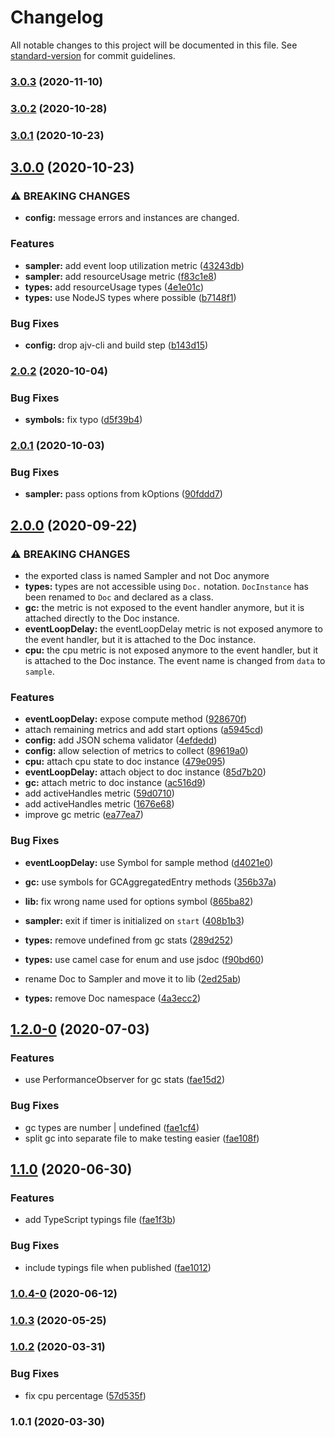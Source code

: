 # Changelog

All notable changes to this project will be documented in this file. See [standard-version](https://github.com/conventional-changelog/standard-version) for commit guidelines.

### [3.0.3](https://github.com/dnlup/doc/compare/v3.0.2...v3.0.3) (2020-11-10)

### [3.0.2](https://github.com/dnlup/doc/compare/v4.0.0...v3.0.2) (2020-10-28)

### [3.0.1](https://github.com/dnlup/doc/compare/v3.0.0...v3.0.1) (2020-10-23)

## [3.0.0](https://github.com/dnlup/doc/compare/v2.0.2...v3.0.0) (2020-10-23)


### ⚠ BREAKING CHANGES

* **config:** message errors and instances are changed.

### Features

* **sampler:** add event loop utilization metric ([43243db](https://github.com/dnlup/doc/commit/43243db33b6ee6b1c24da2f51489d3a5f072602f))
* **sampler:** add resourceUsage metric ([f83c1e8](https://github.com/dnlup/doc/commit/f83c1e885c0be448c1debeb68c4a46deac8b9a86))
* **types:** add resourceUsage types ([4e1e01c](https://github.com/dnlup/doc/commit/4e1e01ced353d9de0f70a5e58c862e84f38113c1))
* **types:** use NodeJS types where possible ([b7148f1](https://github.com/dnlup/doc/commit/b7148f1b8f573baa8792603efddfc89f383b8e07))


### Bug Fixes

* **config:** drop ajv-cli and build step ([b143d15](https://github.com/dnlup/doc/commit/b143d153b1df55d4e32770696491b2e7b5c31205))


### [2.0.2](https://github.com/dnlup/doc/compare/v2.0.1...v2.0.2) (2020-10-04)


### Bug Fixes

* **symbols:** fix typo ([d5f39b4](https://github.com/dnlup/doc/commit/d5f39b4f2d946c57200fda063da47e4e9c3cb5f7))

### [2.0.1](https://github.com/dnlup/doc/compare/v2.0.0...v2.0.1) (2020-10-03)


### Bug Fixes

* **sampler:** pass options from kOptions ([90fddd7](https://github.com/dnlup/doc/commit/90fddd765ff4163b21d8802923e26d415e6e1163))

## [2.0.0](https://github.com/dnlup/doc/compare/v1.2.0-0...v2.0.0) (2020-09-22)


### ⚠ BREAKING CHANGES

* the exported class is named Sampler and not Doc anymore
* **types:** types are not accessible using `Doc.` notation.
`DocInstance` has been renamed to `Doc` and declared as a class.
* **gc:** the metric is not exposed to the event handler anymore,
but it is attached directly to the Doc instance.
* **eventLoopDelay:** the eventLoopDelay metric is not exposed anymore to the
event handler, but it is attached to the Doc instance.
* **cpu:** the cpu metric is not exposed anymore to the
event handler, but it is attached to the Doc instance. The event name is
changed from `data` to `sample`.

### Features

* **eventLoopDelay:** expose compute method ([928670f](https://github.com/dnlup/doc/commit/928670f5a7f8989e62484d78fd18f80b1b135b3b))
* attach remaining metrics and add start options ([a5945cd](https://github.com/dnlup/doc/commit/a5945cd94202bc3ea31dbe55a9bb64e87036f5cd))
* **config:** add JSON schema validator ([4efdedd](https://github.com/dnlup/doc/commit/4efdeddf20be807f077d0336765c244b4e195a19))
* **config:** allow selection of metrics to collect ([89619a0](https://github.com/dnlup/doc/commit/89619a0c24e8099a373a97a524ea5cd2bcb3e608))
* **cpu:** attach cpu state to doc instance ([479e095](https://github.com/dnlup/doc/commit/479e09545a8a7fd7184196599b2c3f1174959d16))
* **eventLoopDelay:** attach object to doc instance ([85d7b20](https://github.com/dnlup/doc/commit/85d7b201ca93bcfd3f2dc54508f8d82935c2a81e))
* **gc:** attach metric to doc instance ([ac516d9](https://github.com/dnlup/doc/commit/ac516d9ada68ec018ba804201023b588f4da5c42))
* add activeHandles metric ([59d0710](https://github.com/dnlup/doc/commit/59d0710274c53960159a18521cf39c0c79a1cd56))
* add activeHandles metric ([1676e68](https://github.com/dnlup/doc/commit/1676e68335473629310b9c7f9e9e5281f89f9691))
* improve gc metric ([ea77ea7](https://github.com/dnlup/doc/commit/ea77ea7f0b8835b1fa05c67f0fcd576e005bdb7d))


### Bug Fixes

* **eventLoopDelay:** use Symbol for sample method ([d4021e0](https://github.com/dnlup/doc/commit/d4021e0d3b4a9115e8fb1b642c89111e0561fdda))
* **gc:** use symbols for GCAggregatedEntry methods ([356b37a](https://github.com/dnlup/doc/commit/356b37a18209fd555a6904f5e1f1dc1502a41e90))
* **lib:** fix wrong name used for options symbol ([865ba82](https://github.com/dnlup/doc/commit/865ba82a8b851f22c51108d90e3dde65ca25e3b9))
* **sampler:** exit if timer is initialized on `start` ([408b1b3](https://github.com/dnlup/doc/commit/408b1b3291e0803713978e5abc636732d0a98407))
* **types:** remove undefined from gc stats ([289d252](https://github.com/dnlup/doc/commit/289d252a8f51b8a148314cdf9178128a81894afd))
* **types:** use camel case for enum and use jsdoc ([f90bd60](https://github.com/dnlup/doc/commit/f90bd6065364b4126f1eb2d7c8fe7a88f2d005c7))


* rename Doc to Sampler and move it to lib ([2ed25ab](https://github.com/dnlup/doc/commit/2ed25ab940e35f55d2a3aad70ad92bf7b4affe5d))
* **types:** remove Doc namespace ([4a3ecc2](https://github.com/dnlup/doc/commit/4a3ecc2c568a281c33e90fe3083750e884265fc1))

## [1.2.0-0](https://github.com/dnlup/doc/compare/v1.1.0...v1.2.0-0) (2020-07-03)


### Features

* use PerformanceObserver for gc stats ([fae15d2](https://github.com/dnlup/doc/commit/fae15d27ec041173ab709a707c5cce2d7740562d))


### Bug Fixes

* gc types are number | undefined ([fae1cf4](https://github.com/dnlup/doc/commit/fae1cf4a4ff6ca32f0cc4771265564156954a65e))
* split gc into separate file to make testing easier ([fae108f](https://github.com/dnlup/doc/commit/fae108f0a528015efeaf78ab42c60c247a36e0b9))

## [1.1.0](https://github.com/dnlup/doc/compare/v1.0.4-0...v1.1.0) (2020-06-30)


### Features

* add TypeScript typings file ([fae1f3b](https://github.com/dnlup/doc/commit/fae1f3bf5429881b416fd52ddeddf2a91dee52f6))


### Bug Fixes

* include typings file when published ([fae1012](https://github.com/dnlup/doc/commit/fae1012cbc7629ca0310e0a551c2c9f86036d41e))

### [1.0.4-0](https://github.com/dnlup/doc/compare/v1.0.3...v1.0.4-0) (2020-06-12)

### [1.0.3](https://github.com/dnlup/doc/compare/v1.0.2...v1.0.3) (2020-05-25)

### [1.0.2](https://github.com/dnlup/doc/compare/v1.0.1...v1.0.2) (2020-03-31)


### Bug Fixes

* fix cpu percentage ([57d535f](https://github.com/dnlup/doc/commit/57d535f3d28e27383a0cb55d936856d346a8bfd3))

### 1.0.1 (2020-03-30)

